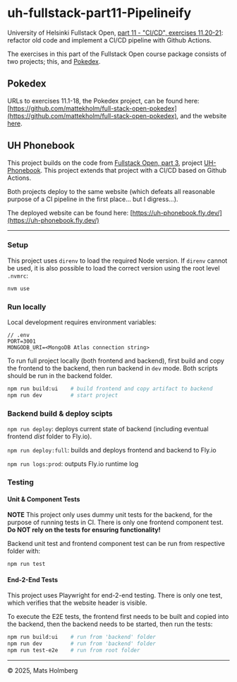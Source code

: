 # uh-fullstack-part11-Pipelineify

University of Helsinki Fullstack Open, [part 11 - "CI/CD", exercises 11.20-21](https://fullstackopen.com/en/part11/expanding_further#exercises-11-19-11-21): refactor old code and implement a CI/CD pipeline with Github Actions.

The exercises in this part of the Fullstack Open course package consists of two projects; this, and [Pokedex](https://github.com/mattekholm/full-stack-open-pokedex).

## Pokedex

URLs to exercises 11.1-18, the Pokedex project, can be found here: [https://github.com/mattekholm/full-stack-open-pokedex](https://github.com/mattekholm/full-stack-open-pokedex), and the website [here](https://full-stack-open-pokedex-thrumming-field-9516.fly.dev/).

## UH Phonebook

This project builds on the code from [Fullstack Open, part 3](https://fullstackopen.com/en/part3), project [UH-Phonebook](https://github.com/mattekholm/fullstackopen-phonebook-2024). This project extends that project with a CI/CD based on Github Actions.

Both projects deploy to the same website (which defeats all reasonable purpose of a CI pipeline in the first place... but I digress...).

The deployed website can be found here: [https://uh-phonebook.fly.dev/](https://uh-phonebook.fly.dev/)

---

### Setup

This project uses `direnv` to load the required Node version. If `direnv` cannot be used, it is also possible to load the correct version using the root level `.nvmrc`:

```bash
nvm use
```

### Run locally

Local development requires environment variables:

```env
// .env
PORT=3001
MONGODB_URI=<MongoDB Atlas connection string>
```

To run full project locally (both frontend and backend), first build and copy the frontend to the backend, then run backend in `dev` mode. Both scripts should be run in the backend folder.

```bash
npm run build:ui    # build frontend and copy artifact to backend
npm run dev         # start project
```

### Backend build & deploy scipts

`npm run deploy`: deploys current state of backend (including eventual frontend _dist_ folder to Fly.io).

`npm run deploy:full`: builds and deploys frontend and backend to Fly.io

`npm run logs:prod`: outputs Fly.io runtime log

### Testing

#### Unit & Component Tests

**NOTE** This project only uses dummy unit tests for the backend, for the purpose of running tests in CI. There is only one frontend component test.  **Do NOT rely on the tests for ensuring functionality!**

Backend unit test and frontend component test can be run from respective folder with:

`npm run test`

#### End-2-End Tests

This project uses Playwright for end-2-end testing. There is only one test, which verifies that the website header is visible.

To execute the E2E tests, the frontend first needs to be built and copied into the backend, then the backend needs to be started, then run the tests:

```bash
npm run build:ui    # run from 'backend' folder
npm run dev         # run from 'backend' folder
npm run test-e2e    # run from root folder
```

---

&copy; 2025, Mats Holmberg
